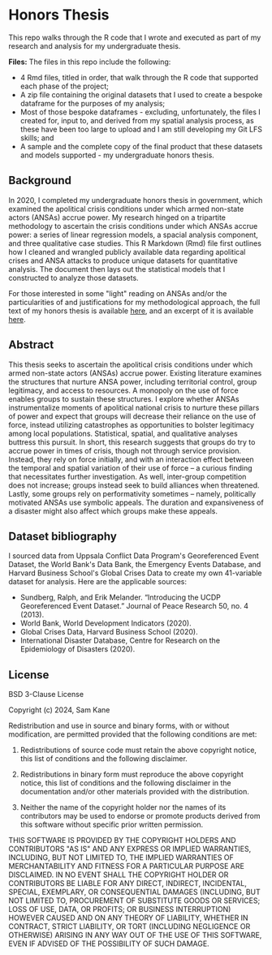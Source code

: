 # Honors Thesis
This repo walks through the R code that I wrote and executed as part of my research and analysis for my undergraduate thesis.

**Files:**
The files in this repo include the following:

* 4 Rmd files, titled in order, that walk through the R code that supported each phase of the project;
* A zip file containing the original datasets that I used to create a bespoke dataframe for the purposes of my analysis;
* Most of those bespoke dataframes - excluding, unfortunately, the files I created for, input to, and derived from my spatial analysis process, as these have been too large to upload and I am still developing my Git LFS skills; and
* A sample and the complete copy of the final product that these datasets and models supported - my undergraduate honors thesis.

## Background
In 2020, I completed my undergraduate honors thesis in government, which examined the apolitical crisis conditions under which armed non-state actors (ANSAs) accrue power. My research hinged on a tripartite methodology to ascertain the crisis conditions under which ANSAs accrue power: a series of linear regression models, a spacial analysis component, and three qualitative case studies. This R Markdown (Rmd) file first outlines how I cleaned and wrangled publicly available data regarding apolitical crises and ANSA attacks to produce unique datasets for quantitative analysis. The document then lays out the statistical models that I constructed to analyze those datasets.

For those interested in some "light" reading on ANSAs and/or the particularities of and justifications for my methodological approach, the full text of my honors thesis is available [here](https://github.com/samkanej/Honors-Thesis/blob/46237e07e037c2af32838b8116078ecc7a9a8fea/Kane_Honors%20Thesis.pdf), and an excerpt of it is available [here](https://github.com/samkanej/Honors-Thesis/blob/d213e2a38b4f604d53a10674be249ac7860d6db2/Kane_Writing%20Sample_%20ANSA%20Power%20Accrual%20Mechanisms.pdf).

## Abstract
This thesis seeks to ascertain the apolitical crisis conditions under which armed non-state actors (ANSAs) accrue power. Existing literature examines the structures that nurture ANSA power, including territorial control, group legitimacy, and access to resources. A monopoly on the use of force enables groups to sustain these structures. I explore whether ANSAs instrumentalize moments of apolitical national crisis to nurture these pillars of power and expect that groups will decrease their reliance on the use of force, instead utilizing catastrophes as opportunities to bolster legitimacy among local populations. Statistical, spatial, and qualitative analyses buttress this pursuit. In short, this research suggests that groups do try to accrue power in times of crisis, though not through service provision. Instead, they rely on force initially, and with an interaction effect between the temporal and spatial variation of their use of force – a curious finding that necessitates further investigation. As well, inter-group competition does not increase; groups instead seek to build alliances when threatened. Lastly, some groups rely on performativity sometimes – namely, politically motivated ANSAs use symbolic appeals. The duration and expansiveness of a disaster might also affect which groups make these appeals.

## Dataset bibliography
I sourced data from Uppsala Conflict Data Program's Georeferenced Event Dataset, the World Bank's Data Bank, the Emergency Events Database, and Harvard Business School's Global Crises Data to create my own 41-variable dataset for analysis. Here are the applicable sources:
* Sundberg, Ralph, and Erik Melander. “Introducing the UCDP Georeferenced Event Dataset.” Journal of Peace Research 50, no. 4 (2013).
* World Bank, World Development Indicators (2020).
* Global Crises Data, Harvard Business School (2020).
* International Disaster Database, Centre for Research on the Epidemiology of Disasters (2020).

## License
BSD 3-Clause License

Copyright (c) 2024, Sam Kane

Redistribution and use in source and binary forms, with or without
modification, are permitted provided that the following conditions are met:

1. Redistributions of source code must retain the above copyright notice, this
   list of conditions and the following disclaimer.

2. Redistributions in binary form must reproduce the above copyright notice,
   this list of conditions and the following disclaimer in the documentation
   and/or other materials provided with the distribution.

3. Neither the name of the copyright holder nor the names of its
   contributors may be used to endorse or promote products derived from
   this software without specific prior written permission.

THIS SOFTWARE IS PROVIDED BY THE COPYRIGHT HOLDERS AND CONTRIBUTORS "AS IS"
AND ANY EXPRESS OR IMPLIED WARRANTIES, INCLUDING, BUT NOT LIMITED TO, THE
IMPLIED WARRANTIES OF MERCHANTABILITY AND FITNESS FOR A PARTICULAR PURPOSE ARE
DISCLAIMED. IN NO EVENT SHALL THE COPYRIGHT HOLDER OR CONTRIBUTORS BE LIABLE
FOR ANY DIRECT, INDIRECT, INCIDENTAL, SPECIAL, EXEMPLARY, OR CONSEQUENTIAL
DAMAGES (INCLUDING, BUT NOT LIMITED TO, PROCUREMENT OF SUBSTITUTE GOODS OR
SERVICES; LOSS OF USE, DATA, OR PROFITS; OR BUSINESS INTERRUPTION) HOWEVER
CAUSED AND ON ANY THEORY OF LIABILITY, WHETHER IN CONTRACT, STRICT LIABILITY,
OR TORT (INCLUDING NEGLIGENCE OR OTHERWISE) ARISING IN ANY WAY OUT OF THE USE
OF THIS SOFTWARE, EVEN IF ADVISED OF THE POSSIBILITY OF SUCH DAMAGE.
